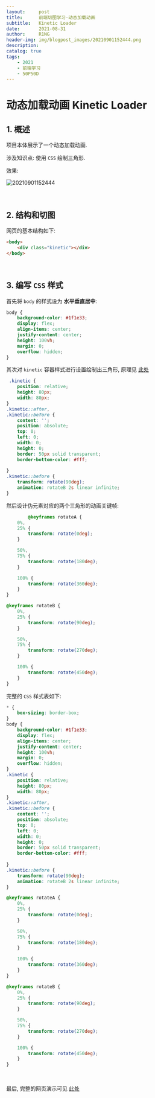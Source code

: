 ```yaml
---
layout:     post
title:      前端切图学习-动态加载动画
subtitle:   Kinetic Loader
date:       2021-08-31
author:     R1NG
header-img: img/blogpost_images/20210901152444.png
description: 
catalog: true
tags:
    - 2021
    - 前端学习
    - 50P50D
---
```


# 动态加载动画 Kinetic Loader

## 1. 概述

项目本体展示了一个动态加载动画.

涉及知识点: 使用 `CSS` 绘制三角形.

效果:

![20210901152444](https://cdn.jsdelivr.net/gh/KirisameR/KirisameR.github.io/img/blogpost_images/20210901152444.png)

<br>

## 2. 结构和切图

网页的基本结构如下:

~~~html
<body>
    <div class="kinetic"></div>
</body>
~~~

<br>

## 3. 编写 `CSS` 样式

首先将 `body` 的样式设为 **水平垂直居中**: 

~~~css
body {
    background-color: #1f1e33;
    display: flex;
    align-items: center;
    justify-content: center;
    height: 100vh;
    margin: 0;
    overflow: hidden;
}
~~~

其次对 `kinetic` 容器样式进行设置绘制出三角形, 原理见 [此处](https://www.cnblogs.com/v-weiwang/p/5057588.html)


~~~css
 .kinetic {
    position: relative;
    height: 80px;
    width: 80px;
}
.kinetic::after, 
.kinetic::before {
    content: '';
    position: absolute;
    top: 0;
    left: 0;
    width: 0;
    height: 0;
    border: 50px solid transparent;
    border-bottom-color: #fff;
    
}
.kinetic::before {
    transform: rotate(90deg);
    animation: rotateB 2s linear infinite;
}
~~~

然后设计伪元素对应的两个三角形的动画关键帧:

~~~css
        @keyframes rotateA {
    0%, 
    25% {
        transform: rotate(0deg);
    }

    50%, 
    75% {
        transform: rotate(180deg);
    }

    100% {
        transform: rotate(360deg);
    }
}

@keyframes rotateB {
    0%, 
    25% {
        transform: rotate(90deg);
    }

    50%, 
    75% {
        transform: rotate(270deg);
    }

    100% {
        transform: rotate(450deg);
    }
}
~~~

完整的 `CSS` 样式表如下:

~~~css
* {
    box-sizing: border-box;
}
body {
    background-color: #1f1e33;
    display: flex;
    align-items: center;
    justify-content: center;
    height: 100vh;
    margin: 0;
    overflow: hidden;
}
.kinetic {
    position: relative;
    height: 80px;
    width: 80px;
}
.kinetic::after, 
.kinetic::before {
    content: '';
    position: absolute;
    top: 0;
    left: 0;
    width: 0;
    height: 0;
    border: 50px solid transparent;
    border-bottom-color: #fff;
    
}
.kinetic::before {
    transform: rotate(90deg);
    animation: rotateB 2s linear infinite;
}

@keyframes rotateA {
    0%, 
    25% {
        transform: rotate(0deg);
    }

    50%, 
    75% {
        transform: rotate(180deg);
    }

    100% {
        transform: rotate(360deg);
    }
}

@keyframes rotateB {
    0%, 
    25% {
        transform: rotate(90deg);
    }

    50%, 
    75% {
        transform: rotate(270deg);
    }

    100% {
        transform: rotate(450deg);
    }
}
~~~

<br>

最后, 完整的网页演示可见 [此处](../../../../../projects/50P50D/kinetic-loader/index.html)